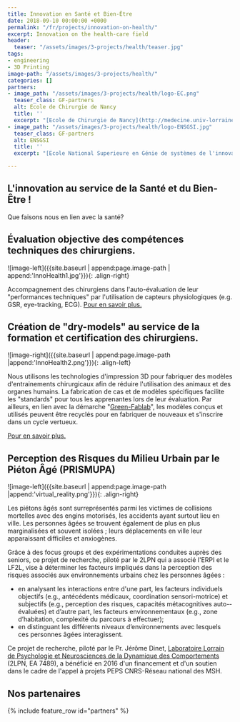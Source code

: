 ```yaml
---
title: Innovation en Santé et Bien-Être
date: 2018-09-10 00:00:00 +0000
permalink: "/fr/projects/innovation-on-health/"
excerpt: Innovation on the health-care field
header:
  teaser: "/assets/images/3-projects/health/teaser.jpg"
tags:
- engineering
- 3D Printing
image-path: "/assets/images/3-projects/health/"
categories: []
partners:
- image_path: "/assets/images/3-projects/health/logo-EC.png"
  teaser_class: GF-partners
  alt: Ecole de Chirurgie de Nancy
  title: ''
  excerpt: "[Ecole de Chirurgie de Nancy](http://medecine.univ-lorraine.fr/fr/ecole-chirurgie)"
- image_path: "/assets/images/3-projects/health/logo-ENSGSI.jpg"
  teaser_class: GF-partners
  alt: ENSGSI
  title: ''
  excerpt: "[Ecole National Superieure en Génie de systèmes de l'innovation](https://www.ensgsi.univ-lorraine.fr/)"

---
```

## L'innovation au service de la Santé et du Bien-Être !

Que faisons nous en lien avec la santé?

## Évaluation objective des compétences techniques des chirurgiens.

!\[image-left\]({{site.baseurl | append:page.image-path | append:'InnoHealth1.jpg'}}){: .align-right}

Accompagnement des chirurgiens dans l'auto-évaluation de leur "performances techniques" par l'utilisation de capteurs physiologiques (e.g. GSR, eye-tracking, ECG). [Pour en savoir plus.](https://doi.org/10.1016/j.ergon.2017.12.002 "https://doi.org/10.1016/j.ergon.2017.12.002")

## Création de "dry-models" au service de la formation et certification des chirurgiens.

!\[image-right\]({{site.baseurl | append:page.image-path |append:'InnoHealth2.png'}}){: .align-left}

Nous utilisons les technologies d'impression 3D pour fabriquer des modèles d'entrainements chirurgicaux afin de réduire l'utilisation des animaux et des organes humains. La fabrication de cas et de modèles spécifiques facilite les "standards" pour tous les apprenantes lors de leur évaluation. Par ailleurs, en lien avec la démarche "[Green-Fablab](http://lf2l.fr/projects/green-fablab/)", les modèles conçus et utilisés peuvent être recyclés pour en fabriquer de nouveaux et s'inscrire dans un cycle vertueux.

[Pour en savoir plus.](https://ieeexplore.ieee.org/document/8436302 "https://ieeexplore.ieee.org/document/8436302")

## Perception des Risques du Milieu Urbain par le Piéton Âgé (PRISMUPA)

!\[image-left\]({{site.baseurl | append:page.image-path |append:'virtual_reality.png'}}){: .align-right}

Les piétons âgés sont surreprésentés parmi les victimes de collisions mortelles avec des engins motorisés, les accidents ayant surtout lieu en ville. Les personnes âgées se trouvent également de plus en plus marginalisées et souvent isolées ; leurs déplacements en ville leur apparaissant difficiles et anxiogènes.

Grâce à des focus groups et des expérimentations conduites auprès des seniors, ce projet de recherche, piloté par le 2LPN qui a associé l'ERPI et le LF2L, vise à déterminer les facteurs impliqués dans la perception des risques associés aux environnements urbains chez les personnes âgées :

* en analysant les interactions entre d'une part, les facteurs individuels objectifs (e.g., antécédents médicaux, coordination sensori-motrice) et subjectifs (e.g., perception des risques, capacités métacognitives auto-­évaluées) et d’autre part, les facteurs environnementaux (e.g., zone d’habitation, complexité du parcours à effectuer);
* en distinguant les différents niveaux d’environnements avec lesquels ces personnes âgées interagissent.

Ce projet de recherche, piloté par le Pr. Jérôme Dinet, [Laboratoire Lorrain de Psychologie et Neurosciences de la Dynamique des Comportements ](http://2lpn.univ-lorraine.fr/)(2LPN, EA 7489), a bénéficié en 2016 d'un financement et d'un soutien dans le cadre de l'appel à projets PEPS CNRS-Réseau national des MSH.

## Nos partenaires

<div id="GF-partners">  
{% include feature_row id="partners" %}

</div>
